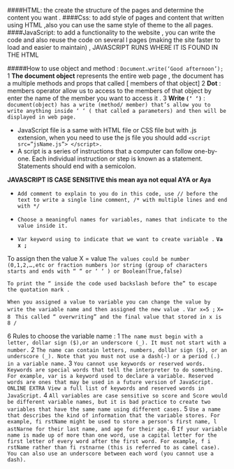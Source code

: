 ####HTML:
    the create the structure of the pages and determine the content you want .
####Css:
    to add style of pages and content that written using HTML ,also you can use the same style of theme to the all pages.
####JavaScript:
    to add a functionality to the website , you can write the code  and also reuse the code on several l pages (making the site faster to load and easier to maintain) , JAVASCRIPT RUNS WHERE IT IS FOUND IN THE HTML

#####How to use object and method :
`Document.write(‘Good afternoon’); `
1	**The document object** represents the entire web page , the document has a multiple methods and props that called [ members of that object]
2	**Dot** : members operator allow us to access to the members of that object by enter the name of the member you want to access it .
3	**Write `(‘ ‘)`** : `document(object) has a write (method/ member) that’s allow you to write anything inside ‘ ‘ ( that called a parameters) and then will be displayed in web page.`

* JavaScript file is a same with HTML file or CSS file but with .js extension, when you need to use the js file you should add `<script src=”jsName.js”> </script>.`
* A script is a series of instructions that a computer can follow one-by-one. Each individual instruction or step is known as a statement. Statements should end with a semicolon.

**JAVASCRIPT IS CASE SENSITIVE this mean aya not equal AYA or Aya**

* `Add comment to explain to you do in this code, use // before the text to write a single line comment, /* with multiple lines and end with */` 

* `Choose a meaningful names for variables, names that indicate to the value inside it.`

* `Var keyword using to indicate that we want to create variable .`
 **`Va x ;`**

To assign then the value 
X = value 
`The values could be number (0,1,2,…,etc or fraction numbers )or string (group of characters starts and ends with “ “ or ‘ ‘ ) or Boolean(True,false)`

`To print the “ inside the code used backslash before the” to escape the quotation mark .`

`When you assigned a value to variable you can change the value by write the variable name and then assigned the new value .`
`Var x=5 ;`
`X= 8 `
`This called “ overwriting” and the final value that stored in x is 8 /`


6 Rules to choose the variable name :
1 `The name must begin with a letter, dollar sign ($),or an underscore (_). It must not start with a number.`
2 `The name can contain letters, numbers, dollar sign ($), or an underscore (_). Note that you must not use a dash(-) or a period (.) in a variable name.`
3 `You cannot use keywords or reserved words. Keywords are special words that tell the interpreter to do something. For example, var is a keyword used to declare a variable. Reserved words are ones that may be used in a future version of JavaScript. ONLINE EXTRA View a full list of keywords and reserved words in JavaScript.`
4 `All variables are case sensitive so score and Score would be different variable names, but it is bad practice to create two variables that have the same name using different cases.`
5 `Use a name that describes the kind of information that the variable stores. For example, fi rstName might be used to store a person's first name, l astNarne for their last name, and age for their age.`
6 `If your variable name is made up of more than one word, use a capital letter for the first letter of every word after the first word. For example, f i rstName rather than fi rstnarne (this is referred to as camel case). You can also use an underscore between each word (you cannot use a dash).`

